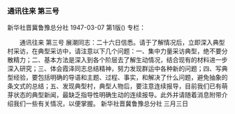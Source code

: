 ### 通讯往来  第三号
新华社晋冀鲁豫总分社
1947-03-07
第1版()
专栏：

　　通讯往来
    第三号
    展潮同志：二十六日信悉。请于了解情况后，立即深入典型村采访，在典型采访中，请注意以下几个问题：一、集中力量采访典型，绝不要分散精力；二、基本方法是深入到各个阶层去了解生动情况，结合现有的材料进一步深入研究；三、体会霞泽同志总结精神，努力发现群运中各种新的问题；四、写典型经验，要包括明确的导语和主题、过程、事实，和解决了什么问题，避免抽象的条文式的总结；五、发现典型村，典型人物后，要注意连续报导，目前我们已有萌芽状态的典型新闻，最缺乏指导性明确生动的连续报导。此外并请随着消息附带介绍我们一些有关情况，以便掌握。
                                         新华社晋冀鲁豫总分社
                                                   三月三日
